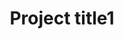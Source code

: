---
thumbnail: https://via.placeholder.com/256x144
category: frontend
title: Project title1
link: https://serioussirius.github.io/
---